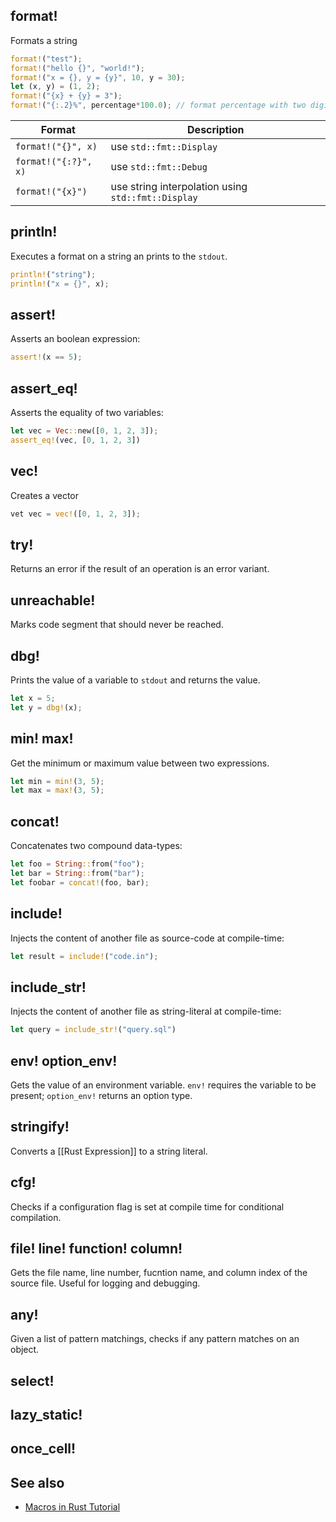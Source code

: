 
## format!

Formats a string
```rust
format!("test");
format!("hello {}", "world!");
format!("x = {}, y = {y}", 10, y = 30);
let (x, y) = (1, 2);
format!("{x} + {y} = 3");
format!("{:.2}%", percentage*100.0); // format percentage with two digits after the comma
```

| Format               | Description                                        |
| -------------------- | -------------------------------------------------- |
| `format!("{}", x)`   | use `std::fmt::Display`                            |
| `format!("{:?}", x)` | use `std::fmt::Debug`                              |
| `format!("{x}")`     | use string interpolation using `std::fmt::Display` |

## println!

Executes a format on a string an prints to the `stdout`.
```rust
println!("string");
println!("x = {}", x);
```

## assert!

Asserts an boolean expression:
```rust
assert!(x == 5);
```

## assert_eq!

Asserts the equality of two variables:
```rust
let vec = Vec::new([0, 1, 2, 3]);
assert_eq!(vec, [0, 1, 2, 3])
```

## vec!

Creates a vector
```rust
vet vec = vec!([0, 1, 2, 3]);
```

## try!

Returns an error if the result of an operation is an error variant.

## unreachable!

Marks code segment that should never be reached.

## dbg!

Prints the value of a variable to `stdout` and returns the value.
```rust
let x = 5;
let y = dbg!(x);
```

## min! max!

Get the minimum or maximum value between two expressions.
```rust
let min = min!(3, 5);
let max = max!(3, 5);
```

## concat!

Concatenates two compound data-types:
```rust
let foo = String::from("foo");
let bar = String::from("bar");
let foobar = concat!(foo, bar);
```

## include!

Injects the content of another file as source-code at compile-time:
```rust
let result = include!("code.in");
```

## include_str!

Injects the content of another file as string-literal at compile-time:
```rust
let query = include_str!("query.sql")
```

## env! option_env!

Gets the value of an environment variable. `env!` requires the variable to be present; `option_env!` returns an option type.

## stringify!

Converts a [[Rust Expression]] to a string literal.

## cfg!

Checks if a configuration flag is set at compile time for conditional compilation.

## file! line! function! column!

Gets the file name, line number, fucntion name, and column index of the source file. Useful for logging and debugging.

## any!

Given a list of pattern matchings, checks if any pattern matches on an object.

## select!

## lazy_static!

## once_cell!

## See also

- [Macros in Rust Tutorial](https://blog.logrocket.com/macros-in-rust-a-tutorial-with-examples/)